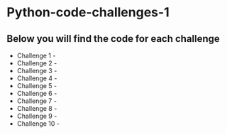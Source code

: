 # Python-code-challenges-1
## Below you will find the code for each challenge
* Challenge 1 - 
* Challenge 2 - 
* Challenge 3 - 
* Challenge 4 - 
* Challenge 5 - 
* Challenge 6 - 
* Challenge 7 - 
* Challenge 8 - 
* Challenge 9 - 
* Challenge 10 - 
